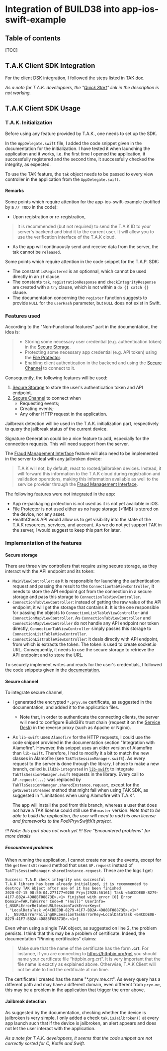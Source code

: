 # Integration of BUILD38 into app-ios-swift-example

## Table of contents

[TOC]

## T.A.K Client SDK Integration

For the client DSK integration, I followed the steps listed in [TAK doc](file:TAK-Client/docs/DeveloperDocumentation/TAK_Documentation.html#xcode_integration2). 

*As a note for T.A.K. developpers, the "[Quick Start](file:TAK-Client/docs/DeveloperDocumentation/TAK_Documentation.html#quickstart-section)" link in the description is not working.* 

## T.A.K Client SDK Usage

### T.A.K. Initialization

Before using any feature provided by T.A.K., one needs to set up the SDK. 

In the `AppDelegate.swift` file, I added the code snippet given in the documentation for the initialization. I have tested it when launching the application and it works, i.e. the first time I opened the application, it successfully registered and the second time, it successfully checked the integrity, as expected. 

To use the TAK feature, the `tak` object needs to be passed to every view controller in the application from the `AppDelegate.swift`.

#### Remarks

Some points which require attention for the app-ios-swift-example (notified by a `// TODO` in the code): 

- Upon registration or re-registration, 

> It is recommended (but not required) to send the T.A.K ID to your server's backend and bind it to the current user. It will allow you to use the verification interface of the T.A.K cloud.

- As the app will continuously send and receive data from the server, the tak cannot be `released`.

Some points which require attention in the code snippet for the T.A.P. SDK:

- The constant `isRegistered` is an optionnal, which cannot be used directly in an `if` clause. 
- The constants `tak`, `registrationResponse` and `checkIntegrityResponse` are created with a `try` clause, which is not within a `do {} catch {}` clause.
- The documentation concerning the `register` function suggests to provide `NULL` for the `userHash` parameter, but `NULL` does not exist in Swift.

### Features used

According to the "Non-Functional features" part in the documentation, the idea is: 

> - Storing some necessary user credential (e.g. authentication token) in the [Secure Storage](file:TAK-Client/docs/DeveloperDocumentation/TAK_Documentation.html#secure-storage).
> - Protecting some necessary app credential (e.g. API token) using the [File Protector](file:TAK-Client/docs/DeveloperDocumentation/TAK_Documentation.html#protector).
> - Enabling client authentication in the backend and using the [Secure Channel](file:TAK-Client/docs/DeveloperDocumentation/TAK_Documentation.html#tak_tls) to connect to it.

Consequently, the following features will be used: 

1. [Secure Storage](file:TAK-Client/docs/DeveloperDocumentation/TAK_Documentation.html#secure-storage) to store the user's authentication token and API endpoint.
2. [Secure Channel](file:TAK-Client/docs/DeveloperDocumentation/TAK_Documentation.html#tak_tls) to connect when
   - Requesting events;
   - Creating events;
   - Any other HTTP request in the application.

Jailbreak detection will be used in the T.A.K. initialization part, respectively to query the jailbreak status of the current device.

Signature Generation could be a nice feature to add, especially for the connection requests. This will need support from the server.

The [Fraud Management Interface](file:TAK-Client/docs/DeveloperDocumentation/TAK_Documentation.html#backend-verify) feature will also need to be implemented in the server to deal with any jailbroken device: 

> T.A.K will not, by default, react to rooted/jailbroken devices. Instead, it will forward this information to the T.A.K cloud during registration and validation operations, making this information available as well to the service provider through the [Fraud Management Interface](file:TAK-Client/docs/DeveloperDocumentation/TAK_Documentation.html#backend-verify). 

The following features were not integrated in the app: 

- App re-packaging protection is not used as it is not yet available in iOS. 
- [File Protector](file:TAK-Client/docs/DeveloperDocumentation/TAK_Documentation.html#protector) is not used either as no huge storage (>1MB) is stored on the device, nor any asset. 
- HealthCheck API would allow us to get visibility into the state of the T.A.K resources, services, and account. As we do not yet support TAK in the server, I would suggest to keep this part for later. 

### Implementation of the features

#### Secure storage

There are three view controllers that require using secure storage, as they interact with the API endpoint and its token: 

- `MainViewController`: as it is responsible for launching the authentication request and passing the result to the `ConnectionTabViewController`, it needs to store the API endpoint got from the connection in a secure storage and pass this storage to `ConnectionTabViewController`.
- `ConnectionTabViewController`: instead of getting the raw value of the API endpoint, it will get the storage that contains it. It is the one responsible for passing the objects to `ConnectionListTableViewController` and `ConnectionMapViewController`. As `ConnectionTabViewController` and `ConnectionMapViewController` do not handle any API endpoint nor token directly, `ConnectionTabViewController` simply passes this storage to `ConnectionListTableViewController`. 
- `ConnectionListTableViewController`: it deals directly with API endpoint, from which is extracts the token. The token is used to create socket.io URL. Consequently, it needs to use the secure storage to retrieve the API endpoint and to store the URL.

To securely implement writes and reads for the user's credentials, I followed the code snippets given in the [documentation](file:TAK-Client/docs/DeveloperDocumentation/TAK_Documentation.html#secure-storage).

#### Secure channel

To integrate secure channel, 

- I generated the encrypted `*.pryv.me` certificate, as suggested in the documentation, and added it to the application files. 
  
  - Note that, in order to authenticate the connecting clients, the server will need to configure Build38’s trust chain (request it on the [Service Desk](https://build38service.atlassian.net/servicedesk/customer/portal/)) in the reverse proxy (such as Apache or Nginx). 
  
- As `lib-swift` uses `Alamofire` for the HTTP requests, I could use the code snippet provided in the documentation section "Integration with Alamofire". However, this snippet uses an older version of Alamofire than `lib-swift`. Therefore, I had to modify it a bit to match the new classes in Alamofire (see `TakTlsSessionManager.swift`). As every request to the server is done through the library, I chose to make a new branch, called `build38-integrated` in [`lib-swift`](https://github.com/pryv/lib-swift/tree/build38-integrated) to integrate `TakTlsSessionManager.swift` requests in the library. Every call to `AF.request(...)` was replaced by `TakTlsSessionManager.sharedInstance.request`, except for the `getEventsStreamed` method that might fail when using TAK SDK, as suggested in "Limitations when using Alamofire with T.A.K".

    

  The app will install the pod from this branch, whereas a user that does not have a TAK license could still use the `master` version. *Note that to be able to build the application, the user will need to add his own license and frameworks to the Pod/PryvSwiftKit project.*

*!!! Note: this part does not work yet !!! See "Encountered problems" for more details*

##### Encountered problems

When running the application, I cannot create nor see the events, except for the `getEventsStreamed` method that uses `AF.request` instead of `TakTlsSessionManager.sharedInstance.request`. These are the logs I get: 

```
Success: T.A.K check integrity was successful
T.A.K library has been already initialized, it is recommended to destroy TAK object after use of it has been finished
2020-07-15 08:50:04.277177+0200 Pryv[2928:56161] Task <64CDDE0B-8279-41F7-BB2A-4D88BF08873E>.<1> finished with error [0] Error Domain=TAK.TakError Code=0 "(null)" UserInfo={_NSURLErrorRelatedURLSessionTaskErrorKey=(
  "LocalDataTask <64CDDE0B-8279-41F7-BB2A-4D88BF08873E>.<1>"
), _NSURLErrorFailingURLSessionTaskErrorKey=LocalDataTask <64CDDE0B-8279-41F7-BB2A-4D88BF08873E>.<1>}
```

Even when using a single TAK object, as suggested on line 2, the problem persists. I think that this may be a problem of certificate. Indeed, the documentation "Pinning certificates" claims: 

> Make sure that the name of the certificate has the form **<host>.crt**. For instance, if you are connecting to https://httpbin.org/get you should name your certificate file “httpbin.org.crt”. It is very important that the file name is exactly as explained above. Otherwise, T.A.K Client will not be able to find the certificate at run time.

The certificate I created has the name "*.pryv.me.crt". As every query has a different path and may have a different domain, even different from `pryv.me`, this may be a problem in the application that trigger the error above.

#### Jailbreak detection

As suggested by the documentation, checking whether the device is jailbroken is very simple. I only added a check `tak.isJailbroken()` at every app launch such that if the device is jailbroken, an alert appears and does not let the user interact with the application. 

*As a note for T.A.K. developpers, it seems that the code snippet are not correctly sorted for C, Kotlin and Swift.* 